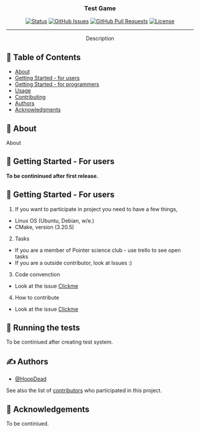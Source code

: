 <h3 align="center">Test Game</h3>

<div align="center">

[![Status](https://img.shields.io/badge/status-active-success.svg)]()
[![GitHub Issues](https://img.shields.io/github/issues/ppknUWr/onyx-engine)](https://github.com/ppknUWr/onyx-engine/issues)
[![GitHub Pull Requests](https://img.shields.io/github/issues-pr/ppknUWr/onyx-engine)](https://github.com/ppknUWr/onyx-engine/pulls)
[![License](https://img.shields.io/badge/license-MIT-blue.svg)](/LICENSE)

</div>

---

<p align="center"> Description
    <br> 
</p>

## 📝 Table of Contents

- [About](#about)
- [Getting Started - for users](#getting_started_users)
- [Getting Started - for programmers](#getting_started_programmers)
- [Usage](#usage)
- [Contributing](../CONTRIBUTING.md)
- [Authors](#authors)
- [Acknowledgments](#acknowledgement)

## 🧐 About <a name = "about"></a>

About

## 🏁 Getting Started - For users <a name = "getting_started_users"></a>

**To be contininued after first release.**

## 🏁 Getting Started - For users <a name = "getting_started_programmers"></a>


1. If you want to participate in project you need to have a few things,
- Linux OS (Ubuntu, Debian, w/e.)
- CMake, version (3.20.5)

2. Tasks
- If you are a member of Pointer science club - use trello to see open tasks
- If you are a outside contributor, look at Issues :)

3. Code convenction
- Look at the issue [Clickme](https://github.com/ppknUWr/onyx-engine/issues/1)

4. How to contribute
- Look at the issue [Clickme](https://github.com/ppknUWr/onyx-engine/issues/2)

## 🔧 Running the tests <a name = "tests"></a>

To be continiued after creating test system.

## ✍️ Authors <a name = "authors"></a>

- [@HoopDead](https://github.com/HoopDead)

See also the list of [contributors](https://github.com/ppknUWr/onyx-engine/contributors) who participated in this project.

## 🎉 Acknowledgements <a name = "acknowledgement"></a>

To be continiued.
